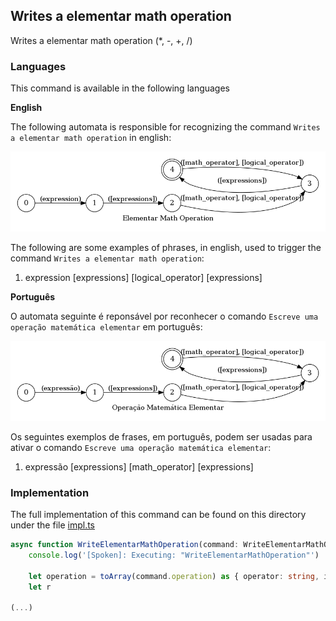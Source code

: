 ## Writes a elementar math operation

Writes a elementar math operation (*, -, +, /)

### Languages

This command is available in the following languages

**English**

The following automata is responsible for recognizing the command `Writes a elementar math operation` in english:

![English](phrase_en-US.png)

The following are some examples of phrases, in english, used to trigger the command `Writes a elementar math operation`:

1. expression [expressions] [logical_operator] [expressions]

**Português**

O automata seguinte é reponsável por reconhecer o comando `Escreve uma operação matemática elementar` em português:

![Português](phrase_pt-BR.png)

Os seguintes exemplos de frases, em português, podem ser usadas para ativar o comando `Escreve uma operação matemática elementar`:

1. expressão [expressions] [math_operator] [expressions]

### Implementation

The full implementation of this command can be found on this directory under the file [impl.ts](impl.ts)

```typescript
async function WriteElementarMathOperation(command: WriteElementarMathOperationParsedArgs, editor: Editor, context: {}) {
    console.log('[Spoken]: Executing: "WriteElementarMathOperation"')

    let operation = toArray(command.operation) as { operator: string, isNegative: boolean }[]
    let r

(...)
```